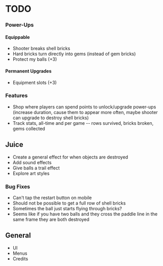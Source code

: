 # TODO

### Power-Ups

#### Equippable
* Shooter breaks shell bricks
* Hard bricks turn directly into gems (instead of gem bricks)
* Protect my balls (+3)

#### Permanent Upgrades
* Equipment slots (+3)

### Features
* Shop where players can spend points to unlock/upgrade power-ups (increase duration, cause them to appear more often, maybe shooter can upgrade to destroy shell bricks)
* Track stats, all-time and per game -- rows survived, bricks broken, gems collected

## Juice
* Create a general effect for when objects are destroyed
* Add sound effects
* Give balls a trail effect
* Explore art styles

### Bug Fixes
* Can't tap the restart button on mobile
* Should not be possible to get a full row of shell bricks
* Sometimes the ball just starts flying through bricks?
* Seems like if you have two balls and they cross the paddle line in the same frame they are both destroyed

## General
* UI
* Menus
* Credits
